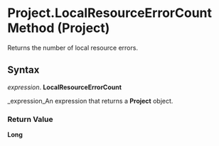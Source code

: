 
# Project.LocalResourceErrorCount Method (Project)

Returns the number of local resource errors.


## Syntax

 _expression_. **LocalResourceErrorCount**

 _expression_An expression that returns a  **Project** object.


### Return Value

 **Long**

